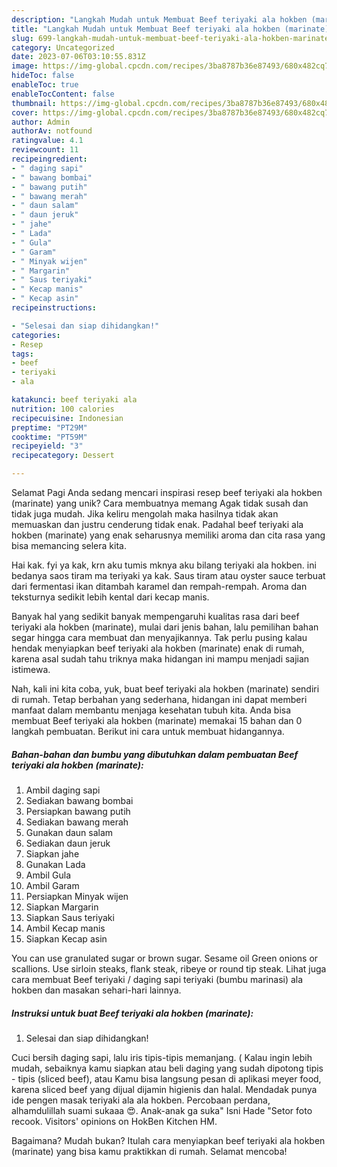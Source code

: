 ```yaml
---
description: "Langkah Mudah untuk Membuat Beef teriyaki ala hokben (marinate) yang Enak"
title: "Langkah Mudah untuk Membuat Beef teriyaki ala hokben (marinate) yang Enak"
slug: 699-langkah-mudah-untuk-membuat-beef-teriyaki-ala-hokben-marinate-yang-enak
category: Uncategorized
date: 2023-07-06T03:10:55.831Z
image: https://img-global.cpcdn.com/recipes/3ba8787b36e87493/680x482cq70/beef-teriyaki-ala-hokben-marinate-foto-resep-utama.jpg
hideToc: false
enableToc: true
enableTocContent: false
thumbnail: https://img-global.cpcdn.com/recipes/3ba8787b36e87493/680x482cq70/beef-teriyaki-ala-hokben-marinate-foto-resep-utama.jpg
cover: https://img-global.cpcdn.com/recipes/3ba8787b36e87493/680x482cq70/beef-teriyaki-ala-hokben-marinate-foto-resep-utama.jpg
author: Admin
authorAv: notfound
ratingvalue: 4.1
reviewcount: 11
recipeingredient:
- " daging sapi"
- " bawang bombai"
- " bawang putih"
- " bawang merah"
- " daun salam"
- " daun jeruk"
- " jahe"
- " Lada"
- " Gula"
- " Garam"
- " Minyak wijen"
- " Margarin"
- " Saus teriyaki"
- " Kecap manis"
- " Kecap asin"
recipeinstructions:

- "Selesai dan siap dihidangkan!"
categories:
- Resep
tags:
- beef
- teriyaki
- ala

katakunci: beef teriyaki ala 
nutrition: 100 calories
recipecuisine: Indonesian
preptime: "PT29M"
cooktime: "PT59M"
recipeyield: "3"
recipecategory: Dessert

---
```



Selamat Pagi Anda sedang mencari inspirasi resep beef teriyaki ala hokben (marinate) yang unik? Cara membuatnya memang Agak tidak susah dan tidak juga mudah. Jika keliru mengolah maka hasilnya tidak akan memuaskan dan justru cenderung tidak enak. Padahal beef teriyaki ala hokben (marinate) yang enak seharusnya memiliki aroma dan cita rasa yang bisa memancing selera kita.


Hai kak. fyi ya kak, krn aku tumis mknya aku bilang teriyaki ala hokben. ini bedanya saos tiram ma teriyaki ya kak. Saus tiram atau oyster sauce terbuat dari fermentasi ikan ditambah karamel dan rempah-rempah. Aroma dan teksturnya sedikit lebih kental dari kecap manis.

Banyak hal yang sedikit banyak mempengaruhi kualitas rasa dari beef teriyaki ala hokben (marinate), mulai dari jenis bahan, lalu pemilihan bahan segar hingga cara membuat dan menyajikannya. Tak perlu pusing kalau hendak menyiapkan beef teriyaki ala hokben (marinate) enak di rumah, karena asal sudah tahu triknya maka hidangan ini mampu menjadi sajian istimewa.


Nah, kali ini kita coba, yuk, buat beef teriyaki ala hokben (marinate) sendiri di rumah. Tetap berbahan yang sederhana, hidangan ini dapat memberi manfaat dalam membantu menjaga kesehatan tubuh kita. Anda bisa membuat Beef teriyaki ala hokben (marinate) memakai 15 bahan dan 0 langkah pembuatan. Berikut ini cara untuk membuat hidangannya.

<!--inarticleads1-->

##### Bahan-bahan dan bumbu yang dibutuhkan dalam pembuatan Beef teriyaki ala hokben (marinate):

1. Ambil  daging sapi
1. Sediakan  bawang bombai
1. Persiapkan  bawang putih
1. Sediakan  bawang merah
1. Gunakan  daun salam
1. Sediakan  daun jeruk
1. Siapkan  jahe
1. Gunakan  Lada
1. Ambil  Gula
1. Ambil  Garam
1. Persiapkan  Minyak wijen
1. Siapkan  Margarin
1. Siapkan  Saus teriyaki
1. Ambil  Kecap manis
1. Siapkan  Kecap asin


You can use granulated sugar or brown sugar. Sesame oil Green onions or scallions. Use sirloin steaks, flank steak, ribeye or round tip steak. Lihat juga cara membuat Beef teriyaki / daging sapi teriyaki (bumbu marinasi) ala hokben dan masakan sehari-hari lainnya. 

<!--inarticleads2-->

##### Instruksi untuk buat Beef teriyaki ala hokben (marinate):


1. Selesai dan siap dihidangkan!

Cuci bersih daging sapi, lalu iris tipis-tipis memanjang. ( Kalau ingin lebih mudah, sebaiknya kamu siapkan atau beli daging yang sudah dipotong tipis - tipis (sliced beef), atau Kamu bisa langsung pesan di aplikasi meyer food, karena sliced beef yang dijual dijamin higienis dan halal. Mendadak punya ide pengen masak teriyaki ala ala hokben. Percobaan perdana, alhamdulillah suami sukaaa 😍. Anak-anak ga suka&#34; Isni Hade &#34;Setor foto recook. Visitors&#39; opinions on HokBen Kitchen HM. 

Bagaimana? Mudah bukan? Itulah cara menyiapkan beef teriyaki ala hokben (marinate) yang bisa kamu praktikkan di rumah. Selamat mencoba!
